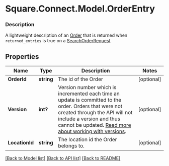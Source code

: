 # Square.Connect.Model.OrderEntry

### Description

A lightweight description of an [Order](#type-order) that is returned when `returned_entries` is true on a [SearchOrderRequest](#type-searchorderrequest)

## Properties

Name | Type | Description | Notes
------------ | ------------- | ------------- | -------------
**OrderId** | **string** | The id of the Order | [optional] 
**Version** | **int?** | Version number which is incremented each time an update is committed to the order. Orders that were not created through the API will not include a version and thus cannot be updated.  [Read more about working with versions](/orders-api/manage-orders#update-orders). | [optional] 
**LocationId** | **string** | The location id the Order belongs to. | [optional] 



[[Back to Model list]](../README.md#documentation-for-models) [[Back to API list]](../README.md#documentation-for-api-endpoints) [[Back to README]](../README.md)

